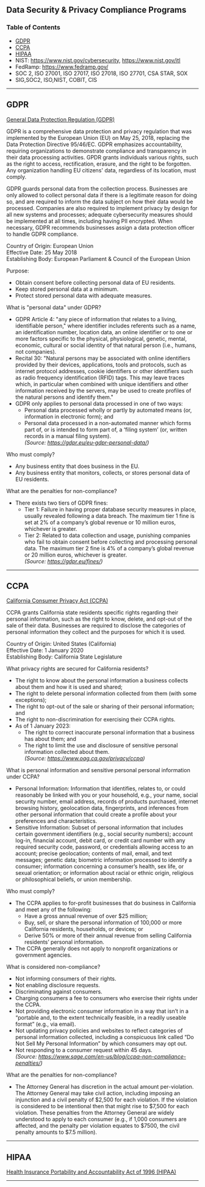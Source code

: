 ## Data Security & Privacy Compliance Programs

### Table of Contents
- [GDPR](#gdpr)
- [CCPA](#ccpa)
- [HIPAA](#hipaa)
- NIST: https://www.nist.gov/cybersecurity, https://www.nist.gov/itl
- FedRamp: https://www.fedramp.gov/
- SOC 2, ISO 27001, ISO 27017, ISO 27018, ISO 27701, CSA STAR, SOX
- SIG,SOC2, ISO,NIST, COBIT, CIS

<hr>

## GDPR 

[General Data Protection Regulation (GDPR)](https://gdpr.eu/what-is-gdpr/)

GDPR is a comprehensive data protection and privacy regulation that was implemented by the European Union (EU) on May 25, 2018, replacing the Data Protection Directive 95/46/EC. GDPR emphasizes accountability, requiring organizations to demonstrate compliance and transparency in their data processing activities. GPDR grants individuals various rights, such as the right to access, rectification, erasure, and the right to be forgotten. Any organization handling EU citizens' data, regardless of its location, must comply.

GDPR guards personal data from the collection process. Businesses are only allowed to collect personal data if there is a legitimate reason for doing so, and are required to inform the data subject on how their data would be processed. Companies are also required to implement privacy by design for all new systems and processes; adequate cybersecurity measures should be implemented at all times, including having PII encrypted. When necessary, GDPR recommends businesses assign a data protection officer to handle GDPR compliance.

Country of Origin: European Union  
Effective Date: 25 May 2018  
Establishing Body: European Parliament & Council of the European Union

Purpose:
- Obtain consent before collecting personal data of EU residents.
- Keep stored personal data at a minimum.
- Protect stored personal data with adequate measures.

What is "personal data" under GDPR? 
- GDPR Article 4: "any piece of information that relates to a living, identifiable person," where identifier includes referents such as a name, an identification number, location data, an online identifier or to one or more factors specific to the physical, physiological, genetic, mental, economic, cultural or social identity of that natural person (i.e., humans, not companies).
- Recital 30: "Natural persons may be associated with online identifiers provided by their devices, applications, tools and protocols, such as internet protocol addresses, cookie identifiers or other identifiers such as radio frequency identification (RFID) tags. This may leave traces which, in particular when combined with unique identifiers and other information received by the servers, may be used to create profiles of the natural persons and identify them."
- GDPR only applies to personal data processed in one of two ways:
  - Personal data processed wholly or partly by automated means (or, information in electronic form); and
  - Personal data processed in a non-automated manner which forms part of, or is intended to form part of, a ‘filing system’ (or, written records in a manual filing system).    
*(Source: https://gdpr.eu/eu-gdpr-personal-data/)*

Who must comply?
- Any business entity that does business in the EU.
- Any business entity that monitors, collects, or stores personal data of EU residents.
  
What are the penalties for non-compliance? 
- There exists two tiers of GDPR fines:
    - Tier 1: Failure in having proper database security measures in place, usually revealed following a data breach. The maximum tier 1 fine is set at 2% of a company’s global revenue or 10 million euros, whichever is greater.
    - Tier 2: Related to data collection and usage, punishing companies who fail to obtain consent before collecting and processing personal data. The maximum tier 2 fine is 4% of a company’s global revenue or 20 million euros, whichever is greater.  
  *(Source: https://gdpr.eu/fines/)*

<hr> 

## CCPA

[California Consumer Privacy Act (CCPA)](https://www.oag.ca.gov/privacy/ccpa)

CCPA grants California state residents specific rights regarding their personal information, such as the right to know, delete, and opt-out of the sale of their data. Businesses are required to disclose the categories of personal information they collect and the purposes for which it is used.

Country of Origin: United States (California)  
Effective Date: 1 January 2020  
Establishing Body: California State Legislature

What privacy rights are secured for California residents?
- The right to know about the personal information a business collects about them and how it is used and shared;
- The right to delete personal information collected from them (with some exceptions);
- The right to opt-out of the sale or sharing of their personal information; and
- The right to non-discrimination for exercising their CCPA rights.
- As of 1 January 2023:
  - The right to correct inaccurate personal information that a business has about them; and
  - The right to limit the use and disclosure of sensitive personal information collected about them.  
*(Source: https://www.oag.ca.gov/privacy/ccpa)*

What is personal information and sensitive personal personal information under CCPA?
- Personal Information: Information that identifies, relates to, or could reasonably be linked with you or your household, e.g., your name, social security number, email address, records of products purchased, internet browsing history, geolocation data, fingerprints, and inferences from other personal information that could create a profile about your preferences and characteristics.
- Sensitive Information: Subset of personal information that includes certain government identifiers (e.g., social security numbers); account log-in, financial account, debit card, or credit card number with any required security code, password, or credentials allowing access to an account; precise geolocation; contents of mail, email, and text messages; genetic data; biometric information processed to identify a consumer; information concerning a consumer’s health, sex life, or sexual orientation; or information about racial or ethnic origin, religious or philosophical beliefs, or union membership. 

Who must comply?
- The CCPA applies to for-profit businesses that do business in California and meet any of the following:
  - Have a gross annual revenue of over $25 million;
  - Buy, sell, or share the personal information of 100,000 or more California residents, households, or devices; or
  - Derive 50% or more of their annual revenue from selling California residents’ personal information.
- The CCPA generally does not apply to nonprofit organizations or government agencies.

What is considered non-compliance?
- Not informing consumers of their rights.
- Not enabling disclosure requests.
- Discriminating against consumers.
- Charging consumers a fee to consumers who exercise their rights under the CCPA.
- Not providing electronic consumer information in a way that isn’t in a “portable and, to the extent technically feasible, in a readily useable format” (e.g., via email).
- Not updating privacy policies and websites to reflect categories of personal information collected, including a conspicuous link called “Do Not Sell My Personal Information” by which consumers may opt out.
- Not responding to a consumer request within 45 days.  
*(Source: https://www.sage.com/en-us/blog/ccpa-non-compliance-penalties/)*

What are the penalties for non-compliance? 
- The Attorney General has discretion in the actual amount per-violation. The Attorney General may take civil action, including imposing an injunction and a civil penalty of $2,500 for each violation. If the violation is considered to be intentional then that might rise to $7,500 for each violation. These penalties from the Attorney General are widely understood to apply to each consumer (e.g., if 1,000 consumers are affected, and the penalty per violation equates to $7500, the civil penalty amounts to $7.5 million).

<hr> 

## HIPAA

[Health Insurance Portability and Accountability Act of 1996 (HIPAA)](https://www.hhs.gov/hipaa/for-professionals/index.html)


<hr> 
